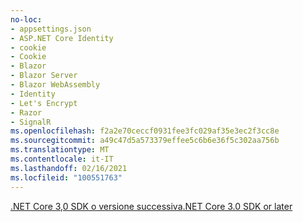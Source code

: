 ```yaml
---
no-loc:
- appsettings.json
- ASP.NET Core Identity
- cookie
- Cookie
- Blazor
- Blazor Server
- Blazor WebAssembly
- Identity
- Let's Encrypt
- Razor
- SignalR
ms.openlocfilehash: f2a2e70ceccf0931fee3fc029af35e3ec2f3cc8e
ms.sourcegitcommit: a49c47d5a573379effee5c6b6e36f5c302aa756b
ms.translationtype: MT
ms.contentlocale: it-IT
ms.lasthandoff: 02/16/2021
ms.locfileid: "100551763"
---
```

[<span data-ttu-id="5ccf7-101">.NET Core 3,0 SDK o versione successiva</span><span class="sxs-lookup"><span data-stu-id="5ccf7-101">.NET Core 3.0 SDK or later</span></span>](https://dotnet.microsoft.com/download/dotnet-core/3.0)
